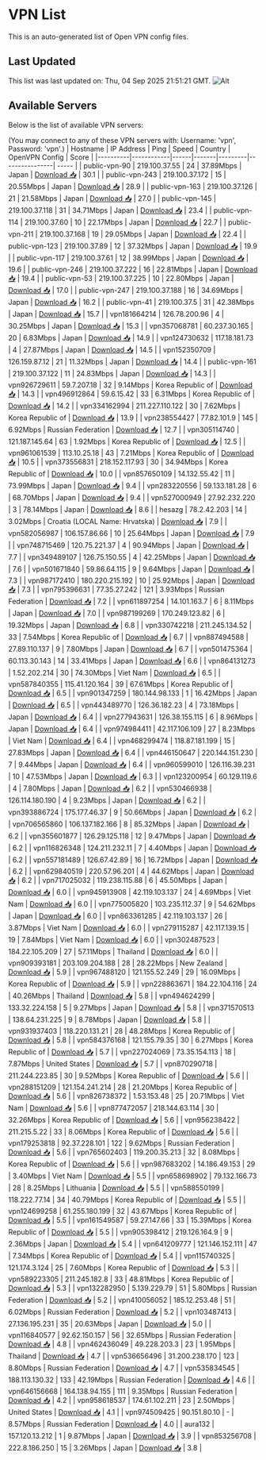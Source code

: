 # VPN List

This is an auto-generated list of Open VPN config files.

## Last Updated

This list was last updated on: Thu, 04 Sep 2025 21:51:21 GMT.
![Alt](https://repobeats.axiom.co/api/embed/186b98318ef1479477931607c1ad7d823f12451f.svg "Repobeats analytics image")

## Available Servers

Below is the list of available VPN servers:

(You may connect to any of these VPN servers with: Username: 'vpn', Password: 'vpn'.)
| Hostname | IP Address | Ping | Speed | Country | OpenVPN Config | Score |
|----------|------------|------|-------|---------|----------------| ----- |
| public-vpn-90 | 219.100.37.55 | 24 | 37.89Mbps | Japan | [Download 📥](./configs/server_0_JP.ovpn) | 30.1 |
| public-vpn-243 | 219.100.37.172 | 15 | 20.55Mbps | Japan | [Download 📥](./configs/server_1_JP.ovpn) | 28.9 |
| public-vpn-163 | 219.100.37.126 | 21 | 21.58Mbps | Japan | [Download 📥](./configs/server_2_JP.ovpn) | 27.0 |
| public-vpn-145 | 219.100.37.118 | 31 | 34.71Mbps | Japan | [Download 📥](./configs/server_3_JP.ovpn) | 23.4 |
| public-vpn-114 | 219.100.37.60 | 10 | 22.17Mbps | Japan | [Download 📥](./configs/server_4_JP.ovpn) | 22.7 |
| public-vpn-211 | 219.100.37.168 | 19 | 29.05Mbps | Japan | [Download 📥](./configs/server_5_JP.ovpn) | 22.4 |
| public-vpn-123 | 219.100.37.89 | 12 | 37.32Mbps | Japan | [Download 📥](./configs/server_6_JP.ovpn) | 19.9 |
| public-vpn-117 | 219.100.37.61 | 12 | 38.99Mbps | Japan | [Download 📥](./configs/server_7_JP.ovpn) | 19.6 |
| public-vpn-246 | 219.100.37.222 | 16 | 22.81Mbps | Japan | [Download 📥](./configs/server_8_JP.ovpn) | 19.4 |
| public-vpn-53 | 219.100.37.225 | 10 | 22.80Mbps | Japan | [Download 📥](./configs/server_9_JP.ovpn) | 17.0 |
| public-vpn-247 | 219.100.37.188 | 16 | 34.69Mbps | Japan | [Download 📥](./configs/server_10_JP.ovpn) | 16.2 |
| public-vpn-41 | 219.100.37.5 | 31 | 42.38Mbps | Japan | [Download 📥](./configs/server_11_JP.ovpn) | 15.7 |
| vpn181664214 | 126.78.200.96 | 4 | 30.25Mbps | Japan | [Download 📥](./configs/server_12_JP.ovpn) | 15.3 |
| vpn357068781 | 60.237.30.165 | 20 | 6.83Mbps | Japan | [Download 📥](./configs/server_13_JP.ovpn) | 14.9 |
| vpn124730632 | 117.18.181.73 | 4 | 27.87Mbps | Japan | [Download 📥](./configs/server_14_JP.ovpn) | 14.5 |
| vpn152350709 | 126.159.87.12 | 21 | 11.32Mbps | Japan | [Download 📥](./configs/server_15_JP.ovpn) | 14.4 |
| public-vpn-161 | 219.100.37.122 | 11 | 24.83Mbps | Japan | [Download 📥](./configs/server_16_JP.ovpn) | 14.3 |
| vpn926729611 | 59.7.207.18 | 32 | 9.14Mbps | Korea Republic of | [Download 📥](./configs/server_17_KR.ovpn) | 14.3 |
| vpn496912864 | 59.6.15.42 | 33 | 6.31Mbps | Korea Republic of | [Download 📥](./configs/server_18_KR.ovpn) | 14.2 |
| vpn334162994 | 211.227.110.122 | 30 | 7.62Mbps | Korea Republic of | [Download 📥](./configs/server_19_KR.ovpn) | 13.9 |
| vpn238554427 | 77.82.101.9 | 145 | 6.92Mbps | Russian Federation | [Download 📥](./configs/server_20_RU.ovpn) | 12.7 |
| vpn305114740 | 121.187.145.64 | 63 | 1.92Mbps | Korea Republic of | [Download 📥](./configs/server_21_KR.ovpn) | 12.5 |
| vpn961061539 | 113.10.25.18 | 43 | 7.21Mbps | Korea Republic of | [Download 📥](./configs/server_22_KR.ovpn) | 10.5 |
| vpn373556831 | 218.152.117.93 | 30 | 34.94Mbps | Korea Republic of | [Download 📥](./configs/server_23_KR.ovpn) | 10.0 |
| vpn857650109 | 14.132.55.42 | 11 | 73.99Mbps | Japan | [Download 📥](./configs/server_24_JP.ovpn) | 9.4 |
| vpn283220556 | 59.133.181.28 | 6 | 68.70Mbps | Japan | [Download 📥](./configs/server_25_JP.ovpn) | 9.4 |
| vpn527000949 | 27.92.232.220 | 3 | 78.14Mbps | Japan | [Download 📥](./configs/server_26_JP.ovpn) | 8.6 |
| hesazg | 78.2.42.203 | 14 | 3.02Mbps | Croatia (LOCAL Name: Hrvatska) | [Download 📥](./configs/server_27_HR.ovpn) | 7.9 |
| vpn582056987 | 106.157.86.66 | 10 | 25.64Mbps | Japan | [Download 📥](./configs/server_28_JP.ovpn) | 7.9 |
| vpn748715469 | 120.75.221.37 | 4 | 90.94Mbps | Japan | [Download 📥](./configs/server_29_JP.ovpn) | 7.7 |
| vpn349489107 | 126.75.150.55 | 4 | 42.25Mbps | Japan | [Download 📥](./configs/server_30_JP.ovpn) | 7.6 |
| vpn501671840 | 59.86.64.115 | 9 | 9.64Mbps | Japan | [Download 📥](./configs/server_31_JP.ovpn) | 7.3 |
| vpn987172410 | 180.220.215.192 | 10 | 25.92Mbps | Japan | [Download 📥](./configs/server_32_JP.ovpn) | 7.3 |
| vpn795396631 | 77.35.27.242 | 121 | 3.93Mbps | Russian Federation | [Download 📥](./configs/server_33_RU.ovpn) | 7.2 |
| vpn611897254 | 14.101.163.7 | 6 | 8.11Mbps | Japan | [Download 📥](./configs/server_34_JP.ovpn) | 7.0 |
| vpn987199269 | 170.249.123.82 | 6 | 19.32Mbps | Japan | [Download 📥](./configs/server_35_JP.ovpn) | 6.8 |
| vpn330742218 | 211.245.134.52 | 33 | 7.54Mbps | Korea Republic of | [Download 📥](./configs/server_36_KR.ovpn) | 6.7 |
| vpn887494588 | 27.89.110.137 | 9 | 7.80Mbps | Japan | [Download 📥](./configs/server_37_JP.ovpn) | 6.7 |
| vpn501475364 | 60.113.30.143 | 14 | 33.41Mbps | Japan | [Download 📥](./configs/server_38_JP.ovpn) | 6.6 |
| vpn864131273 | 1.52.202.214 | 30 | 74.30Mbps | Viet Nam | [Download 📥](./configs/server_39_VN.ovpn) | 6.5 |
| vpn587840355 | 115.41.120.164 | 39 | 67.61Mbps | Korea Republic of | [Download 📥](./configs/server_40_KR.ovpn) | 6.5 |
| vpn901347259 | 180.144.98.133 | 1 | 16.42Mbps | Japan | [Download 📥](./configs/server_41_JP.ovpn) | 6.5 |
| vpn443489770 | 126.36.182.23 | 4 | 73.18Mbps | Japan | [Download 📥](./configs/server_42_JP.ovpn) | 6.4 |
| vpn277943631 | 126.38.155.115 | 6 | 8.96Mbps | Japan | [Download 📥](./configs/server_43_JP.ovpn) | 6.4 |
| vpn974984411 | 42.117.106.109 | 27 | 8.23Mbps | Viet Nam | [Download 📥](./configs/server_44_VN.ovpn) | 6.4 |
| vpn468299474 | 118.87.181.199 | 15 | 27.83Mbps | Japan | [Download 📥](./configs/server_45_JP.ovpn) | 6.4 |
| vpn446150647 | 220.144.151.230 | 7 | 9.44Mbps | Japan | [Download 📥](./configs/server_46_JP.ovpn) | 6.4 |
| vpn960599010 | 126.116.39.231 | 10 | 47.53Mbps | Japan | [Download 📥](./configs/server_47_JP.ovpn) | 6.3 |
| vpn123200954 | 60.129.119.6 | 4 | 7.80Mbps | Japan | [Download 📥](./configs/server_48_JP.ovpn) | 6.2 |
| vpn530466938 | 126.114.180.190 | 4 | 9.23Mbps | Japan | [Download 📥](./configs/server_49_JP.ovpn) | 6.2 |
| vpn393886724 | 175.177.46.37 | 9 | 50.66Mbps | Japan | [Download 📥](./configs/server_50_JP.ovpn) | 6.2 |
| vpn706565860 | 106.137.182.166 | 8 | 85.32Mbps | Japan | [Download 📥](./configs/server_51_JP.ovpn) | 6.2 |
| vpn355601877 | 126.29.125.118 | 12 | 9.47Mbps | Japan | [Download 📥](./configs/server_52_JP.ovpn) | 6.2 |
| vpn116826348 | 124.211.232.11 | 7 | 4.40Mbps | Japan | [Download 📥](./configs/server_53_JP.ovpn) | 6.2 |
| vpn557181489 | 126.67.42.89 | 16 | 16.72Mbps | Japan | [Download 📥](./configs/server_54_JP.ovpn) | 6.2 |
| vpn629840519 | 220.57.96.201 | 4 | 44.62Mbps | Japan | [Download 📥](./configs/server_55_JP.ovpn) | 6.2 |
| vpn717025032 | 119.238.115.88 | 6 | 45.50Mbps | Japan | [Download 📥](./configs/server_56_JP.ovpn) | 6.0 |
| vpn945913908 | 42.119.103.137 | 24 | 4.69Mbps | Viet Nam | [Download 📥](./configs/server_57_VN.ovpn) | 6.0 |
| vpn775005820 | 103.235.112.37 | 9 | 54.62Mbps | Japan | [Download 📥](./configs/server_58_JP.ovpn) | 6.0 |
| vpn863361285 | 42.119.103.137 | 26 | 3.87Mbps | Viet Nam | [Download 📥](./configs/server_59_VN.ovpn) | 6.0 |
| vpn279115287 | 42.117.139.15 | 19 | 7.84Mbps | Viet Nam | [Download 📥](./configs/server_60_VN.ovpn) | 6.0 |
| vpn302487523 | 184.22.105.209 | 27 | 57.11Mbps | Thailand | [Download 📥](./configs/server_61_TH.ovpn) | 6.0 |
| vpn909393181 | 203.109.204.188 | 28 | 28.22Mbps | New Zealand | [Download 📥](./configs/server_62_NZ.ovpn) | 5.9 |
| vpn967488120 | 121.155.52.249 | 29 | 16.09Mbps | Korea Republic of | [Download 📥](./configs/server_63_KR.ovpn) | 5.9 |
| vpn228863671 | 184.22.104.116 | 24 | 40.26Mbps | Thailand | [Download 📥](./configs/server_64_TH.ovpn) | 5.8 |
| vpn494624299 | 133.32.224.158 | 5 | 9.27Mbps | Japan | [Download 📥](./configs/server_65_JP.ovpn) | 5.8 |
| vpn371570513 | 138.64.231.225 | 9 | 8.78Mbps | Japan | [Download 📥](./configs/server_66_JP.ovpn) | 5.8 |
| vpn931937403 | 118.220.131.21 | 28 | 48.28Mbps | Korea Republic of | [Download 📥](./configs/server_67_KR.ovpn) | 5.8 |
| vpn584376168 | 121.155.79.35 | 30 | 6.27Mbps | Korea Republic of | [Download 📥](./configs/server_68_KR.ovpn) | 5.7 |
| vpn227024069 | 73.35.154.113 | 18 | 7.87Mbps | United States | [Download 📥](./configs/server_69_US.ovpn) | 5.7 |
| vpn870290718 | 211.244.223.85 | 30 | 9.52Mbps | Korea Republic of | [Download 📥](./configs/server_70_KR.ovpn) | 5.6 |
| vpn288151209 | 121.154.241.214 | 28 | 21.20Mbps | Korea Republic of | [Download 📥](./configs/server_71_KR.ovpn) | 5.6 |
| vpn826738372 | 1.53.153.48 | 25 | 20.71Mbps | Viet Nam | [Download 📥](./configs/server_72_VN.ovpn) | 5.6 |
| vpn877472057 | 218.144.63.114 | 30 | 32.26Mbps | Korea Republic of | [Download 📥](./configs/server_73_KR.ovpn) | 5.6 |
| vpn956238422 | 211.215.5.22 | 33 | 8.06Mbps | Korea Republic of | [Download 📥](./configs/server_74_KR.ovpn) | 5.6 |
| vpn179253818 | 92.37.228.101 | 122 | 9.62Mbps | Russian Federation | [Download 📥](./configs/server_75_RU.ovpn) | 5.6 |
| vpn765602403 | 119.200.35.213 | 32 | 8.08Mbps | Korea Republic of | [Download 📥](./configs/server_76_KR.ovpn) | 5.6 |
| vpn987683202 | 14.186.49.153 | 29 | 3.40Mbps | Viet Nam | [Download 📥](./configs/server_77_VN.ovpn) | 5.5 |
| vpn658698902 | 79.132.166.73 | 28 | 8.25Mbps | Lithuania | [Download 📥](./configs/server_78_LT.ovpn) | 5.5 |
| vpn588550199 | 118.222.77.14 | 34 | 40.79Mbps | Korea Republic of | [Download 📥](./configs/server_79_KR.ovpn) | 5.5 |
| vpn124699258 | 61.255.180.199 | 32 | 43.67Mbps | Korea Republic of | [Download 📥](./configs/server_80_KR.ovpn) | 5.5 |
| vpn161549587 | 59.27.147.66 | 33 | 15.39Mbps | Korea Republic of | [Download 📥](./configs/server_81_KR.ovpn) | 5.5 |
| vpn905398412 | 219.126.164.9 | 9 | 2.36Mbps | Japan | [Download 📥](./configs/server_82_JP.ovpn) | 5.4 |
| vpn641209777 | 121.146.152.111 | 47 | 7.34Mbps | Korea Republic of | [Download 📥](./configs/server_83_KR.ovpn) | 5.4 |
| vpn115740325 | 121.174.3.124 | 25 | 7.60Mbps | Korea Republic of | [Download 📥](./configs/server_84_KR.ovpn) | 5.3 |
| vpn589223305 | 211.245.182.8 | 33 | 48.81Mbps | Korea Republic of | [Download 📥](./configs/server_85_KR.ovpn) | 5.3 |
| vpn132282950 | 5.139.229.79 | 51 | 5.80Mbps | Russian Federation | [Download 📥](./configs/server_86_RU.ovpn) | 5.2 |
| vpn410056052 | 185.12.253.48 | 51 | 6.02Mbps | Russian Federation | [Download 📥](./configs/server_87_RU.ovpn) | 5.2 |
| vpn103487413 | 27.136.195.231 | 35 | 20.63Mbps | Japan | [Download 📥](./configs/server_88_JP.ovpn) | 5.0 |
| vpn116840577 | 92.62.150.157 | 56 | 32.65Mbps | Russian Federation | [Download 📥](./configs/server_89_RU.ovpn) | 4.8 |
| vpn462436049 | 49.228.203.3 | 23 | 1.95Mbps | Thailand | [Download 📥](./configs/server_90_TH.ovpn) | 4.7 |
| vpn536656496 | 31.200.238.170 | 123 | 8.80Mbps | Russian Federation | [Download 📥](./configs/server_91_RU.ovpn) | 4.7 |
| vpn535834545 | 188.113.130.32 | 133 | 42.19Mbps | Russian Federation | [Download 📥](./configs/server_92_RU.ovpn) | 4.6 |
| vpn646156668 | 164.138.94.155 | 111 | 9.35Mbps | Russian Federation | [Download 📥](./configs/server_93_RU.ovpn) | 4.2 |
| vpn958618537 | 174.61.102.211 | 23 | 2.50Mbps | United States | [Download 📥](./configs/server_94_US.ovpn) | 4.1 |
| vpn974509425 | 90.151.80.10 | - | 8.57Mbps | Russian Federation | [Download 📥](./configs/server_95_RU.ovpn) | 4.0 |
| aura132 | 157.120.13.212 | 1 | 9.87Mbps | Japan | [Download 📥](./configs/server_96_JP.ovpn) | 3.9 |
| vpn853256708 | 222.8.186.250 | 15 | 3.26Mbps | Japan | [Download 📥](./configs/server_97_JP.ovpn) | 3.8 |
